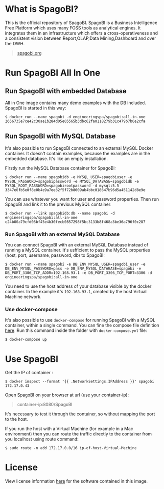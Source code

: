 # What is SpagoBI?

This is the official repository of SpagoBI. SpagoBI is a Business Intelligence Free Platform which uses many FOSS tools as analytical engines. It integrates them in an infrastructure which offers a cross-operativeness and a consistent vision between Report,OLAP,Data Mining,Dashboard and over the DWH. 

> [spagobi.org](https://www.spagobi.org)

# Run SpagoBI All In One

## Run SpagoBI with embedded Database

All in One image contains many demo examples with the DB included. SpagoBI is started in this way:

```console
$ docker run --name spagobi -d engineeringspa/spagobi:all-in-one
2656735e7ce42c30ae1b284d05e05565b3dbc62fa0118279b31c479b7b0e2cfa
```

## Run SpagoBI with MySQL Database

It's also possible to run SpagoBI connected to an external MySQL Docker container. It doesn't contain examples, because the examples are in the embedded database. It's like an empty installation.

Firstly run the MySQL Database container for SpagoBI:

```console
$ docker run --name spagobidb -e MYSQL_USER=spagobiuser -e MYSQL_PASSWORD=spagobipassword -e MYSQL_DATABASE=spagobidb -e MYSQL_ROOT_PASSWORD=spagobirootpassword -d mysql:5.5
3347e0fb5e0f8e0b4e9a7ee32f5f72b8009ab4bbc018647b96d5a451142d8e9e
```

You can use whatever you want for user and password properties. Then run SpagoBI and link it to the previous MySQL container:

```console
$ docker run --link spagobidb:db --name spagobi -d engineeringspa/spagobi:all-in-one
c24b00a79cfd05bf45e4b30fecb0857298f5bc3133b8f468a3be36a796f0c287
```

### Run SpagoBI with an external MySQL Database

You can connect SpagoBI with an external MySQL Database instead of running a MySQL container. It's usfficient to pass the MySQL properties (host, port, username, password, db) to SpagoBI:

```console
$ docker run --name spagobi -e DB_ENV_MYSQL_USER=spagobi_user -e DB_ENV_MYSQL_PASSWORD=pass -e DB_ENV_MYSQL_DATABASE=spagobi -e DB_PORT_3306_TCP_ADDR=192.168.93.1 -e DB_PORT_3306_TCP_PORT=3306 -d engineeringspa/spagobi:all-in-one
```

You need to use the host address of your database visible by the docker container. In the example it's ```192.168.93.1```, created by the host Virtual Machine network.

### Use docker-compose

It's also possible to use ```docker-compose``` for running SpagoBI with a MySQL container, within a single command. You can fine the compose file definition [here](https://github.com/EngineeringSPA/SpagoBI/tree/master/docker/5.1-all-in-one). Run this command inside the folder with ```docker-compose.yml``` file:

```console
$ docker-compose up
```

# Use SpagoBI

Get the IP of container :

```console
$ docker inspect --format '{{ .NetworkSettings.IPAddress }}' spagobi
172.17.0.43
```

Open SpagoBI on your browser at url (use your container-ip): 

> container-ip:8080/SpagoBI

It's necessary to test it through the container, so without mapping the port to the host.

If you run the host with a Virtual Machine (for example in a Mac environment) then you can route the traffic directly to the container from you localhost using route command:

```console
$ sudo route -n add 172.17.0.0/16 ip-of-host-Virtual-Machine
```

# License

View license information [here](https://www.spagobi.org/homepage/opensource/license/) for the software contained in this image.
